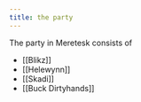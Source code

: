 ```yaml
---
title: the party
---
```


The party in Meretesk consists of 

- [[Blikz]]
- [[Helewynn]]
- [[Skadi]]
- [[Buck Dirtyhands]]